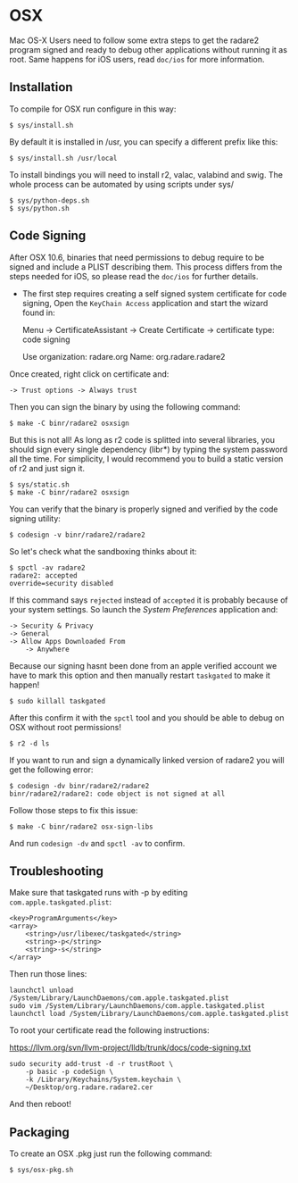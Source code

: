OSX
===

Mac OS-X Users need to follow some extra steps to get the radare2 program signed and ready to debug other applications without running it as root. Same happens for iOS users, read `doc/ios` for more information.

Installation
------------

To compile for OSX run configure in this way:

	$ sys/install.sh

By default it is installed in /usr, you can specify a different prefix like this:

	$ sys/install.sh /usr/local

To install bindings you will need to install r2, valac, valabind and swig. The whole process can be automated by using scripts under sys/

	$ sys/python-deps.sh
	$ sys/python.sh


Code Signing
------------

After OSX 10.6, binaries that need permissions to debug require to be signed and include a PLIST describing them. This process differs from the steps needed for iOS, so please read the `doc/ios` for further details.

- The first step requires creating a self signed system certificate for code signing, Open the `KeyChain Access` application and start the wizard found in:

	Menu -> CertificateAssistant -> Create Certificate
	-> certificate type: code signing

	Use organization: radare.org
	Name: org.radare.radare2

Once created, right click on certificate and:

	-> Trust options -> Always trust

Then you can sign the binary by using the following command:

	$ make -C binr/radare2 osxsign

But this is not all! As long as r2 code is splitted into several libraries, you should sign every single dependency (libr*) by typing the system password all the time. For simplicity, I would recommend you to build a static version of r2 and just sign it.

	$ sys/static.sh
	$ make -C binr/radare2 osxsign

You can verify that the binary is properly signed and verified by the code signing utility:

	$ codesign -v binr/radare2/radare2

So let's check what the sandboxing thinks about it:

	$ spctl -av radare2
	radare2: accepted
	override=security disabled

If this command says `rejected` instead of `accepted` it is probably because of your system settings. So launch the *System Preferences* application and:

	-> Security & Privacy
	-> General
	-> Allow Apps Downloaded From
		-> Anywhere

Because our signing hasnt been done from an apple verified account we have to mark this option and then manually restart `taskgated` to make it happen!

	$ sudo killall taskgated

After this confirm it with the `spctl` tool and you should be able to debug on OSX without root permissions!

	$ r2 -d ls

If you want to run and sign a dynamically linked version of radare2 you will get the following error:

	$ codesign -dv binr/radare2/radare2
	binr/radare2/radare2: code object is not signed at all

Follow those steps to fix this issue:

	$ make -C binr/radare2 osx-sign-libs

And run `codesign -dv` and `spctl -av` to confirm.

Troubleshooting
---------------
Make sure that taskgated runs with -p by editing `com.apple.taskgated.plist`:

	<key>ProgramArguments</key> 
	<array> 
		<string>/usr/libexec/taskgated</string> 
		<string>-p</string> 
		<string>-s</string> 
	</array>

Then run those lines:

	launchctl unload /System/Library/LaunchDaemons/com.apple.taskgated.plist
	sudo vim /System/Library/LaunchDaemons/com.apple.taskgated.plist
	launchctl load /System/Library/LaunchDaemons/com.apple.taskgated.plist


To root your certificate read the following instructions:

https://llvm.org/svn/llvm-project/lldb/trunk/docs/code-signing.txt

	sudo security add-trust -d -r trustRoot \
		-p basic -p codeSign \
		-k /Library/Keychains/System.keychain \
		~/Desktop/org.radare.radare2.cer

And then reboot!

Packaging
---------

To create an OSX .pkg just run the following command:

	$ sys/osx-pkg.sh

